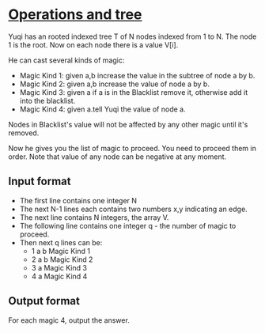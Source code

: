 # [Operations and tree][link]

Yuqi has an rooted indexed tree T of N nodes indexed from 1 to N. The node 1 is the root. Now on each node there is a value V[i].

He can cast several kinds of magic:

- Magic Kind 1: given a,b increase the value in the subtree of node a by b.
- Magic Kind 2: given a,b increase the value of node a by b.
- Magic Kind 3: given a if a is in the Blacklist remove it, otherwise add it into the blacklist.
- Magic Kind 4: given a.tell Yuqi the value of node a.

Nodes in Blacklist's value will not be affected by any other magic until it's removed.

Now he gives you the list of magic to proceed. You need to proceed them in order. Note that value of any node can be negative at any moment.

## Input format

- The first line contains one integer N
- The next N-1 lines each contains two numbers x,y indicating an edge.
- The next line contains N integers, the array V.
- The following line contains one integer q - the number of magic to proceed.
- Then next q lines can be:
  - 1 a b Magic Kind 1
  - 2 a b Magic Kind 2
  - 3 a Magic Kind 3
  - 4 a Magic Kind 4

## Output format

For each magic 4, output the answer.

[link]: https://www.hackerearth.com/practice/data-structures/advanced-data-structures/fenwick-binary-indexed-trees/practice-problems/algorithm/tree-party-score-ba8a07b7/
